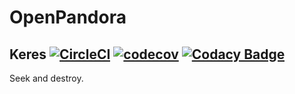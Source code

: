 # OpenPandora 
## Keres [![CircleCI](https://circleci.com/gh/tjololo/openpandora-keres/tree/master.svg?style=svg)](https://circleci.com/gh/tjololo/openpandora-keres/tree/master) [![codecov](https://codecov.io/gh/tjololo/openpandora-keres/branch/master/graph/badge.svg)](https://codecov.io/gh/tjololo/openpandora-keres) [![Codacy Badge](https://api.codacy.com/project/badge/Grade/76665a65a9c0429b95b55e3185b5586e)](https://www.codacy.com/app/vemundg/openpandora-keres?utm_source=github.com&amp;utm_medium=referral&amp;utm_content=tjololo/openpandora-keres&amp;utm_campaign=Badge_Grade)
Seek and destroy.